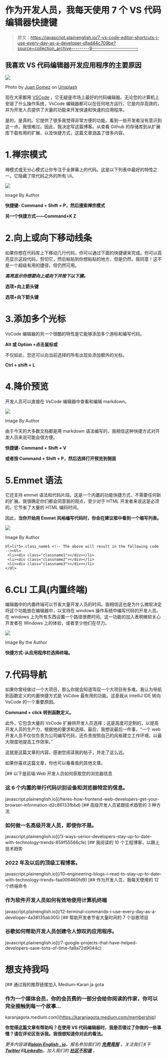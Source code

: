 # 作为开发人员，我每天使用 7 个 VS 代码编辑器快捷键

> 原文：<https://javascript.plainenglish.io/7-vs-code-editor-shortcuts-i-use-every-day-as-a-developer-dfad44c709be?source=collection_archive---------9----------------------->

## 我喜欢 VS 代码编辑器开发应用程序的主要原因

![](img/628f7c6d9096a832adc21d61a290b753.png)

Photo by [Juan Gomez](https://unsplash.com/@nosoylasonia?utm_source=unsplash&utm_medium=referral&utm_content=creditCopyText) on [Unsplash](https://unsplash.com/s/photos/shortcuts?utm_source=unsplash&utm_medium=referral&utm_content=creditCopyText)

现在大家都用 [VSCode](https://code.visualstudio.com/) 。它无疑是市场上最好的代码编辑器。无论您的计算机上安装了什么操作系统，VsCode 编辑器都可以在任何地方运行。它是内存高效的，并为开发人员提供了大量的功能来开发快速和快速的应用程序。

是的，是真的。它提供了很多我觉得非常方便的功能。看到一些开发者没有意识到这一点，我很难过。因此，我决定写这篇博客。从查看 Github 的存储库到从扩展库下载有用的扩展，以及快捷方式，这篇文章涵盖了很多内容。

# 1.禅宗模式

禅模式或无分心模式让你专注于全屏幕上的代码。这是以下列表中最好的特性之一。它隐藏了除代码之外的所有 UI。

![](img/5e7d0fc862744705309f7129021c95fa.png)

Image By Author

**快捷键- Command + Shift + P，然后搜索禅宗模式**

**另一个快捷方式——Command+K Z**

# 2.向上或向下移动线条

如果你想在代码库上下移动几行代码，你可以通过下面的快捷键来完成。你可以高亮显示这段代码，剪切它，然后粘贴到你想粘贴的地方，但是仍然。我同意！这不是一个超级有用的捷径，但仍然可用。

***高亮显示你想要向上或向下并按下以下键。***

**选项+向上箭头键**

**选项+向下箭头键**

# 3.添加多个光标

VsCode 编辑器的另一个很酷的特性是它能够添加多个游标和编写代码。

**Alt 或 Option +点击鼠标或**

不仅如此，您还可以向当前选择的所有出现处添加额外的光标。

**Ctrl + shift + L**

# 4.降价预览

开发人员可以直接在 VsCode 编辑器中查看和编辑 markdown。

![](img/426d2c5e11d82c2d95fbd9b25cc3b8d8.png)

Image By Author

由于今天的大多数文档都是用 markdown 语法编写的，我相信这种快捷方式对开发人员来说可能会很方便。

**快捷键- Command + Shift + V**

**或者按 Command + Shift + P，然后选择打开预览到侧面**

# 5.Emmet 语法

它还支持 emmet 语法和代码片段。这是一个内置的功能快捷方式，不需要任何新的扩展。我很确定你们都会同意我的观点，至少对于 HTML 开发者来说这是必须的。它节省了大量的 HTML 编码时间。

因此，**当你开始用 Emmet 风格编写代码时，你会在建议框中看到一个缩写列表。**

![](img/168107fc8d60f7a8c3f561d301444a0c.png)

Image By Author

```
Ul>li*5>.class_name$ <!-- The above will result in the following code --><Ul>
 <li><div class="classname1"></div></li>
 <li><div class="classname2"></div></li>
 <li><div class="classname3"></div></li>
</Ul>
```

# 6.CLI 工具(内置终端)

编辑器中的内置终端可以节省大量开发人员的时间。我相信这也是为什么微软决定将这个功能放在编辑器中，以支持在 windows 操作系统中编写代码的开发人员。在 windows 上为所有东西设置一个路径很费时间。这一功能的加入表明微软关心开发者在 Windows 上的体验，或者至少他们在尽力。

![](img/483e4faa1bb7abea1e63849be3d009ea.png)

Image By the Author

**快捷方式-从应用程序栏选择终端。**

# 7.代码导航

如果你曾经做过一个大项目，那么你就会知道驾驭一个大项目有多难。我认为导航到函数定义的内置快捷方式是 VsCdoe 最有用的功能。这是我从 IntelliJ IDE 转向 VsCode 的一个重要原因。

**Command + click 转到函数定义。**

此外，它包含大量的 VsCode 扩展供开发人员选择；这是高度可定制的，以提高开发人员的生产力，根据他的要求和选择。最后，我想说最后一件事，“一个 web 开发人员不仅仅负责为公司编写代码，还负责按照自己的风格建立工作环境，以最大限度地提高工作效率。”

这就是这篇文章的内容。感谢您阅读我的帖子，并走了这么远。

如果你喜欢这篇文章，你也可以看看我的其他文章。

[](/heres-how-frontend-web-developers-get-your-browser-information-d2c86133fbbd) [## 以下是前端 Web 开发人员如何获取您的浏览器信息

### 这 6 个内置的单行代码识别设备和浏览器特定的信息。

javascript.plainenglish.io](/heres-how-frontend-web-developers-get-your-browser-information-d2c86133fbbd) [](/3-ways-senior-developers-stay-up-to-date-with-technology-trends-859f55566cfe) [## 高级开发人员紧跟技术趋势的 3 种方法

### 如何做一名高级开发人员，即使你不是。

javascript.plainenglish.io](/3-ways-senior-developers-stay-up-to-date-with-technology-trends-859f55566cfe) [](/10-engineering-blogs-i-read-to-stay-up-to-date-with-technology-trends-faa006460fd9) [## 我阅读的 10 个工程博客，以跟上技术趋势

### 2022 年及以后的顶级工程博客。

javascript.plainenglish.io](/10-engineering-blogs-i-read-to-stay-up-to-date-with-technology-trends-faa006460fd9) [](/12-terminal-commands-i-use-every-day-as-a-developer-4a38135ab305) [## 作为开发人员，我每天使用的 12 个终端命令

### 作为软件开发人员如何有效地使用计算机终端

javascript.plainenglish.io](/12-terminal-commands-i-use-every-day-as-a-developer-4a38135ab305) [](/7-google-projects-that-have-helped-developers-save-tons-of-time-fa8a72d9044c) [## 帮助开发者节省大量时间的 7 个谷歌项目

### 谷歌如何帮助开发人员创建令人惊叹的应用程序。

javascript.plainenglish.io](/7-google-projects-that-have-helped-developers-save-tons-of-time-fa8a72d9044c) 

# 想支持我吗

[](https://karanjagota.medium.com/membership) [## 通过我的推荐链接加入 Medium-Karan ja gota

### 作为一个媒体会员，你的会员费的一部分会给你阅读的作家，你可以完全接触到每一个故事…

karanjagota.medium.com](https://karanjagota.medium.com/membership) 

**你觉得这篇文章有帮助吗？在使用 VS 代码编辑器时，我是否错过了你做的一些事情？请在评论区告诉我。我很想知道你对此的看法。**

*更多内容请看*[***plain English . io***](https://plainenglish.io/)*。报名参加我们的* [***免费周报***](http://newsletter.plainenglish.io/) *。关注我们关于*[***Twitter***](https://twitter.com/inPlainEngHQ)*和*[***LinkedIn***](https://www.linkedin.com/company/inplainenglish/)*。加入我们的* [***社区不和谐***](https://discord.gg/GtDtUAvyhW) *。*